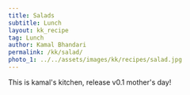 ```yaml
---
title: Salads
subtitle: Lunch
layout: kk_recipe
tag: Lunch
author: Kamal Bhandari
permalink: /kk/salad/
photo_1: ../../assets/images/kk/recipes/salad.jpg
---
```


This is kamal's kitchen, release v0.1 mother's day!

